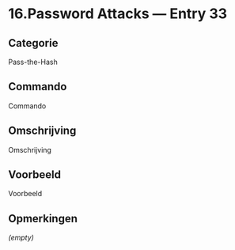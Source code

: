 # 16.Password Attacks — Entry 33

## Categorie

Pass-the-Hash

## Commando

Commando

## Omschrijving

Omschrijving

## Voorbeeld

Voorbeeld

## Opmerkingen

_(empty)_

